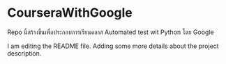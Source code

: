 # CourseraWithGoogle
Repo นี้สร้างขึ้นเพื่อประกอบการเรียนคลาส Automated test wit Python โดย Google


I am editing the README file. Adding some more details about the project description.
